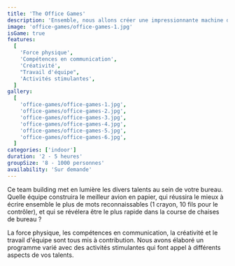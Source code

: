 ```yaml
---
title: 'The Office Games'
description: 'Ensemble, nous allons créer une impressionnante machine de Goldberg'
image: 'office-games/office-games-1.jpg'
isGame: true
features:
  [
    'Force physique',
    'Compétences en communication',
    'Créativité',
    "Travail d'équipe",
    'Activités stimulantes',
  ]
gallery:
  [
    'office-games/office-games-1.jpg',
    'office-games/office-games-2.jpg',
    'office-games/office-games-3.jpg',
    'office-games/office-games-4.jpg',
    'office-games/office-games-5.jpg',
    'office-games/office-games-6.jpg',
  ]
categories: ['indoor']
duration: '2 - 5 heures'
groupSize: '8 - 1000 personnes'
availability: 'Sur demande'
---
```


Ce team building met en lumière les divers talents au sein de votre bureau. Quelle équipe construira le meilleur avion en papier, qui réussira le mieux à écrire ensemble le plus de mots reconnaissables (1 crayon, 10 fils pour le contrôler), et qui se révélera être le plus rapide dans la course de chaises de bureau ?

La force physique, les compétences en communication, la créativité et le travail d'équipe sont tous mis à contribution. Nous avons élaboré un programme varié avec des activités stimulantes qui font appel à différents aspects de vos talents.
